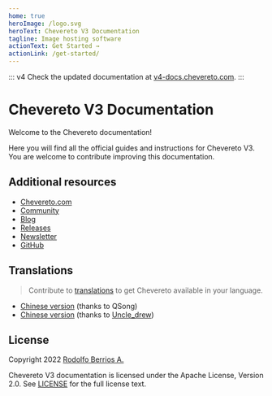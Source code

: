 ```yaml
---
home: true
heroImage: /logo.svg
heroText: Chevereto V3 Documentation
tagline: Image hosting software
actionText: Get Started →
actionLink: /get-started/
---
```


::: v4
Check the updated documentation at [v4-docs.chevereto.com](https://v4-docs.chevereto.com/).
:::

# Chevereto V3 Documentation

Welcome to the Chevereto documentation!

Here you will find all the official guides and instructions for Chevereto V3. You are welcome to contribute improving this documentation.

## Additional resources

* [Chevereto.com](https://chevereto.com)
* [Community](https://chevereto.com/community)
* [Blog](https://blog.chevereto.com)
* [Releases](https://releases.chevereto.com)
* [Newsletter](https://newsletter.chevereto.com/subscription?f=PmL892XuTdfErVq763PCycJQrgHu89RPRifGX6GXWko9jbzN892DN892XkwATqNm2slYVMHJyPXHV763yXE9jZoh0ZhJySXQ)
* [GitHub](https://github.com/chevereto)

## Translations

> Contribute to [translations](https://chevereto.oneskyapp.com/) to get Chevereto available in your language.

* [Chinese version](https://docs.doge.uk/zh/chevereto/) (thanks to QSong)
* [Chinese version](https://ch.cndrew.cn/) (thanks to [Uncle_drew](https://cndrew.cn/))

## License

Copyright 2022 [Rodolfo Berrios A.](https://rodolfoberrios.com/)

Chevereto V3 documentation is licensed under the Apache License, Version 2.0. See [LICENSE](https://github.com/chevereto/v3-docs/blob/main/LICENSE) for the full license text.
